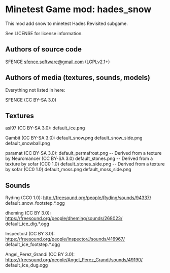 Minetest Game mod: hades_snow
=============================

This mod add snow to minetest Hades Revisited subgame.

See LICENSE for license information.

Authors of source code
----------------------

SFENCE <sfence.software@gmail.com> (LGPLv2.1+)

Authors of media (textures, sounds, models)
----------------------------------------------------------
Everything not listed in here:

SFENCE (CC BY-SA 3.0)

Textures
--------
asl97 (CC BY-SA 3.0):
  default_ice.png

Gambit (CC BY-SA 3.0):
  default_snow.png
  default_snow_side.png
  default_snowball.png

paramat (CC BY-SA 3.0):
  default_permafrost.png -- Derived from a texture by Neuromancer (CC BY-SA 3.0)
  default_stones.png -- Derived from a texture by sofar (CC0 1.0)
  default_stones_side.png -- Derived from a texture by sofar (CC0 1.0)
  default_moss.png
  default_moss_side.png

Sounds
------

Ryding (CC0 1.0):
http://freesound.org/people/Ryding/sounds/94337/
  default_snow_footstep.*.ogg

dheming (CC BY 3.0):
https://freesound.org/people/dheming/sounds/268023/
  default_ice_dig.*.ogg

InspectorJ (CC BY 3.0):
https://freesound.org/people/InspectorJ/sounds/416967/
  default_ice_footstep.*.ogg

Angel_Perez_Grandi (CC BY 3.0):
https://freesound.org/people/Angel_Perez_Grandi/sounds/49190/
  default_ice_dug.ogg
